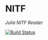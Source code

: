 # NITF

*Julia NITF Reader*

[![Build Status](https://travis-ci.org/jdtuck/NITF.jl.svg?branch=master)](https://travis-ci.org/jdtuck/NITF.jl)



